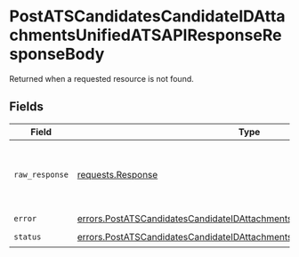 # PostATSCandidatesCandidateIDAttachmentsUnifiedATSAPIResponseResponseBody

Returned when a requested resource is not found.


## Fields

| Field                                                                                                                                                                  | Type                                                                                                                                                                   | Required                                                                                                                                                               | Description                                                                                                                                                            |
| ---------------------------------------------------------------------------------------------------------------------------------------------------------------------- | ---------------------------------------------------------------------------------------------------------------------------------------------------------------------- | ---------------------------------------------------------------------------------------------------------------------------------------------------------------------- | ---------------------------------------------------------------------------------------------------------------------------------------------------------------------- |
| `raw_response`                                                                                                                                                         | [requests.Response](https://requests.readthedocs.io/en/latest/api/#requests.Response)                                                                                  | :heavy_minus_sign:                                                                                                                                                     | Raw HTTP response; suitable for custom response parsing                                                                                                                |
| `error`                                                                                                                                                                | [errors.PostATSCandidatesCandidateIDAttachmentsUnifiedATSAPIResponseError](../../models/errors/postatscandidatescandidateidattachmentsunifiedatsapiresponseerror.md)   | :heavy_check_mark:                                                                                                                                                     | N/A                                                                                                                                                                    |
| `status`                                                                                                                                                               | [errors.PostATSCandidatesCandidateIDAttachmentsUnifiedATSAPIResponseStatus](../../models/errors/postatscandidatescandidateidattachmentsunifiedatsapiresponsestatus.md) | :heavy_check_mark:                                                                                                                                                     | N/A                                                                                                                                                                    |
